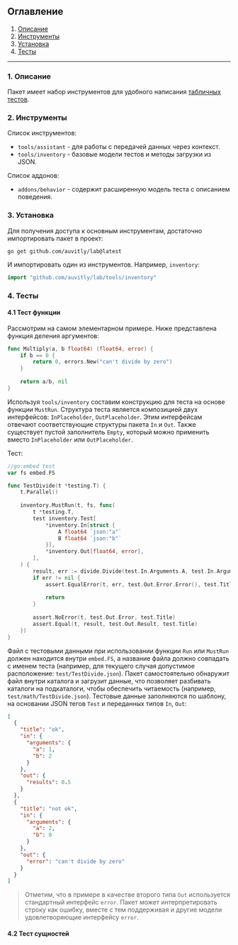## Оглавление
1. [Описание](#desc)
2. [Инструменты](#tools)
3. [Установка](#install)
4. [Тесты](#test)

---

<a name="desc"></a>
### 1. Описание

Пакет имеет набор инструментов для удобного написания [табличных тестов](https://en.wikipedia.org/wiki/Data-driven_testing). 

<a name="tools"></a>
### 2. Инструменты

Список инструментов:
* `tools/assistant` - для работы с передачей данных через контекст.
* `tools/inventory` - базовые модели тестов и методы загрузки из JSON.

Список аддонов:
* `addons/behavior` - содержит расширенную модель теста с описанием поведения.

<a name="install"></a>
### 3. Установка
Для получения доступа к основным инструментам, достаточно импортировать пакет в проект:
```
go get github.com/auvitly/lab@latest
```

И импортировать один из инструментов. Например, `inventory`:

```go
import "github.com/auvitly/lab/tools/inventory"
```

<a name="test"></a>
### 4. Тесты

<a name="test_func"></a>
#### 4.1 Тест функции
Рассмотрим на самом элементарном примере. Ниже представлена функция деления аргументов:
```go
func Multiply(a, b float64) (float64, error) {
	if b == 0 {
		return 0, errors.New("сan't divide by zero")
	}
	
	return a/b, nil
}
```

Используя `tools/inventory` составим конструкцию для теста на основе функции `MustRun`.
Структура теста является композицией двух интерфейсов: `InPlaceholder`, `OutPlaceholder`. Этим интерфейсам
отвечают соответствующие структуры пакета `In` и `Out`. Также существует пустой заполнитель `Empty`, который можно
применить вместо `InPlaceholder` или `OutPlaceholder`. 

Тест:

```go
//go:embed test
var fs embed.FS

func TestDivide(t *testing.T) {
    t.Parallel()
    
    inventory.MustRun(t, fs, func(
        t *testing.T,
        test inventory.Test[
            *inventory.In[struct {
                A float64 `json:"a"`
                B float64 `json:"b"`
            }],
            *inventory.Out[float64, error],
        ],
    ) {
        result, err := divide.Divide(test.In.Arguments.A, test.In.Arguments.B)
        if err != nil {
            assert.EqualError(t, err, test.Out.Error.Error(), test.Title)
            
            return
        }
        
        assert.NoError(t, test.Out.Error, test.Title)
        assert.Equal(t, result, test.Out.Result, test.Title)
    })
}
```

Файл с тестовыми данными при использовании функции `Run` или `MustRun` должен находится внутри `embed.FS`, 
а название файла должно совпадать с именем теста (например, для текущего случая допустимое 
расположение: `test/TestDivide.json`). Пакет самостоятельно обнаружит файл внутри каталога и загрузит данные,
что позволяет разбивать каталоги на подкаталоги, чтобы обеспечить читаемость (например, `test/math/TestDivide.json`).
Тестовые данные заполняются по шаблону, на основании JSON тегов `Test` и переданных типов `In`, `Out`:

```json
[
  {
    "title": "ok",
    "in": {
      "arguments": {
        "a": 1,
        "b": 2
      }
    },
    "out": {
      "results": 0.5
    }
  },
  {
    "title": "not ok",
    "in": {
      "arguments": {
        "a": 2,
        "b": 0
      }
    },
    "out": {
      "error": "сan't divide by zero"
    }
  }
]
```

> Отметим, что в примере в качестве второго типа `Out` используется стандартный интерфейс `error`. 
> Пакет может интерпретировать строку как ошибку, вместе с тем поддерживая и другие модели удовлетворяющие интерфейсу `error`. 

<a name="test_entities"></a>
#### 4.2 Тест сущностей
